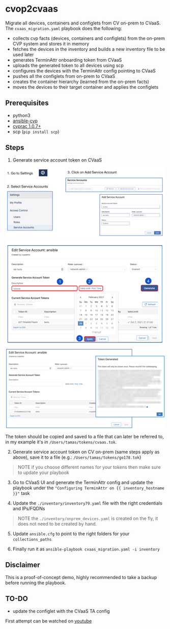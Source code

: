 # cvop2cvaas

Migrate all devices, containers and configlets from CV on-prem to CVaaS. 
The `cvaas_migration.yaml` playbook does the following:
- collects cvp facts (devices, containers and configlets) from the on-prem CVP system and stores it in memory
- fetches the devices in the inventory and builds a new inventory file to be used later
- generates TerminAttr onboarding token from CVaaS
- uploads the generated token to all devices using scp
- configures the devices with the TerminAttr config pointing to CVaaS
- pushes all the configlets from on-prem to CVaaS
- creates the container hierarchy (learned from the on-prem facts)
- moves the devices to their target container and applies the configlets

## Prerequisites

- python3
- [ansible-cvp](https://cvp.avd.sh)
- [cvprac 1.0.7+](https://github.com/aristanetworks/cvprac/tree/develop/docs/labs)
- scp (`pip install scp`)

## Steps

1. Generate service account token on CVaaS

![serviceaccount1](./media/serviceaccount1.png)
![serviceaccount2](./media/serviceaccount2.png)
![serviceaccount3](./media/serviceaccount3.png)

The token should be copied and saved to a file that can later be referred to, in my example it's in `/Users/tamas/tokens/cvaas.tok`.

2. Generate service account token on CV on-prem (same steps apply as above), save it to a file (e.g.: `/Users/tamas/tokens/go178.tok`)

>NOTE if you choose different names for your tokens then make sure to update your playbook

3. Go to CVaaS UI and generate the TerminAttr config and update the playbook under the `"Configuring TerminAttr on {{ inventory_hostname }}"` task

4. Update the `./inventory/inventory79.yaml` file with the right credentials and IPs/FQDNs

> NOTE the `./inventory/onprem_devices.yaml` is created on the fly, it does not need to be created by hand.

5. Update `ansible.cfg` to point to the right folders for your `collections_paths`

6. Finally run it as `ansible-playbook cvaas_migration.yaml -i inventory`

## Disclaimer

This is a proof-of-concept demo, highly recommended to take a backup before running the playbook.

## TO-DO

- update the configlet with the CVaaS TA config

First attempt can be watched on [youtube](https://www.youtube.com/watch?v=-eOfa5DxQPo)